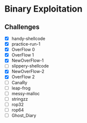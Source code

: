 # Binary Exploitation

## Challenges

- [x] handy-shellcode
- [x] practice-run-1
- [x] OverFlow 0
- [x] OverFlow 1
- [x] NewOverFlow-1
- [ ] slippery-shellcode
- [x] NewOverFlow-2
- [x] OverFlow 2
- [ ] CanaRy
- [ ] leap-frog
- [ ] messy-malloc
- [ ] stringzz
- [ ] rop32
- [ ] rop64
- [ ] Ghost_Diary
